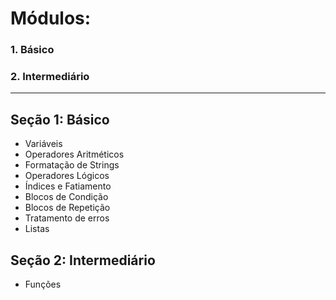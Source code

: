 # Módulos:
### 1. Básico
### 2. Intermediário
---

## **Seção 1: Básico**
- Variáveis
- Operadores Aritméticos
- Formatação de Strings
- Operadores Lógicos
- Índices e Fatiamento
- Blocos de Condição
- Blocos de Repetição
- Tratamento de erros
- Listas

## **Seção 2: Intermediário**
- Funções